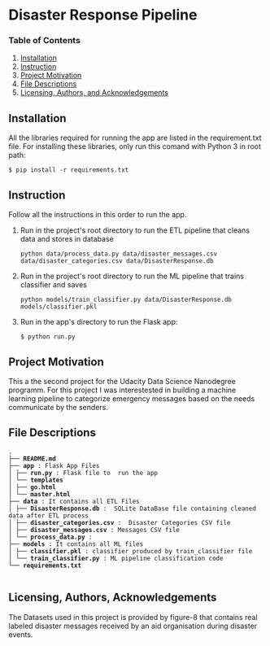 # Disaster Response Pipeline

### Table of Contents

1. [Installation](#installation)
2. [Instruction](#instruction)
3. [Project Motivation](#motivation)
4. [File Descriptions](#files)
5. [Licensing, Authors, and Acknowledgements](#licensing)


## Installation <a name="installation"></a>

All the libraries required for running the app are listed in the requirement.txt file.
For installing these libraries, only run this comand with Python 3 in root path:

```
$ pip install -r requirements.txt
```


## Instruction <a name="instruction"></a>

Follow all the instructions in this order to run the app.

1. Run in the project's root directory to run the ETL pipeline that cleans data and stores in database
	```
	python data/process_data.py data/disaster_messages.csv data/disaster_categories.csv data/DisasterResponse.db
	```

2. Run in the project's root directory to run the ML pipeline that trains classifier and saves
	```
	python models/train_classifier.py data/DisasterResponse.db models/classifier.pkl
	```

3. Run in the app's directory to run the Flask app:
	```
	$ python run.py
	```


## Project Motivation<a name="motivation"></a>

This a the second project for the Udacity Data Science Nanodegree programm. For this project I was interestested in building a machine learning pipeline to categorize emergency messages based on the needs communicate by the senders.


## File Descriptions <a name="files"></a>
<pre>
<code>.
├── <b>README.md</b>
├── <b>app</b> : Flask App Files
│ ├── <b>run.py</b> : Flask file to  run the app
│ └── <b>templates</b>
│ ├── <b>go.html</b>
│ └── <b>master.html</b>
├── <b>data</b> : It contains all ETL Files 
│ ├── <b>DisasterResponse.db</b> :  SQLite DataBase file containing cleaned data after ETL process  
│ ├── <b>disaster_categories.csv</b> :  Disaster Categories CSV file
│ ├── <b>disaster_messages.csv</b> : Messages CSV file
│ └── <b>process_data.py</b> : 
├── <b>models</b> : It contains all ML files
│ ├── <b>classifier.pkl</b> : classifier produced by train_classifier file
│ └── <b>train_classifier.py</b> : ML pipeline classification code
└── <b>requirements.txt</b>
 </code>
</pre>


## Licensing, Authors, Acknowledgements<a name="licensing"></a>

The Datasets used in this project is provided by figure-8 that contains real labeled disaster messages received by an aid organisation during disaster events.
